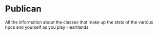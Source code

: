 # Publican


All the information about the classes that make up the stats of the various npcs and yourself as you play Heartlands.